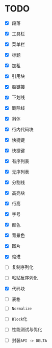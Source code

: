 # TODO
- [x] 段落
- [x] 工具栏
- [x] 菜单栏
- [x] 标题
- [x] 加粗
- [x] 引用块
- [x] 超链接
- [x] 下划线
- [x] 删除线
- [x] 斜体
- [x] 行内代码块
- [x] 快捷键
- [x] 快捷键
- [x] 有序列表
- [x] 无序列表
- [x] 分割线
- [x] 高亮块
- [x] 行高
- [x] 字号
- [x] 颜色
- [x] 背景色
- [x] 图片
- [x] 缩进
- [ ] 复制序列化
- [ ] 粘贴反序列化
- [x] 代码块
- [ ] 表格
- [ ] `Normalize`
- [ ] `Block`化
- [ ] 性能测试与优化
- [ ] 封装`API -> DELTA`

